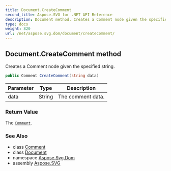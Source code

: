 ```yaml
---
title: Document.CreateComment
second_title: Aspose.SVG for .NET API Reference
description: Document method. Creates a Comment node given the specified string
type: docs
weight: 820
url: /net/aspose.svg.dom/document/createcomment/
---
```

## Document.CreateComment method

Creates a Comment node given the specified string.

```csharp
public Comment CreateComment(string data)
```

| Parameter | Type | Description |
| --- | --- | --- |
| data | String | The comment data. |

### Return Value

The [`Comment`](../../comment/).

### See Also

* class [Comment](../../comment/)
* class [Document](../)
* namespace [Aspose.Svg.Dom](../../document/)
* assembly [Aspose.SVG](../../../)
